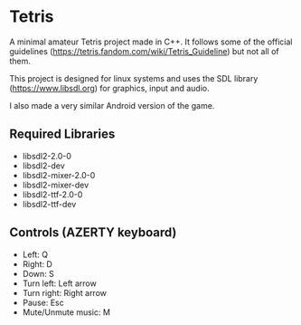 # Tetris
A minimal amateur Tetris project made in C++. It follows some of the official guidelines (<https://tetris.fandom.com/wiki/Tetris_Guideline>) but not all of them.

This project is designed for linux systems and uses the SDL library (<https://www.libsdl.org>) for graphics, input and audio.

I also made a very similar Android version of the game.

## Required Libraries
- libsdl2-2.0-0
- libsdl2-dev
- libsdl2-mixer-2.0-0
- libsdl2-mixer-dev
- libsdl2-ttf-2.0-0
- libsdl2-ttf-dev

## Controls (AZERTY keyboard)
- Left: Q
- Right: D
- Down: S
- Turn left: Left arrow
- Turn right: Right arrow
- Pause: Esc
- Mute/Unmute music: M
